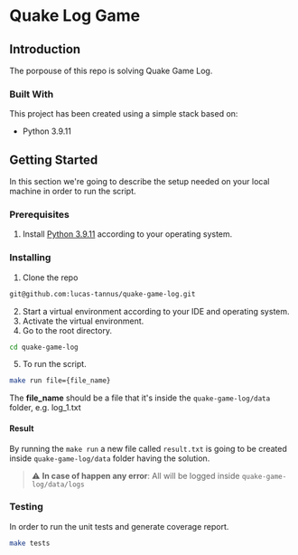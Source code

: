 # Quake Log Game

## Introduction
The porpouse of this repo is solving Quake Game Log.

### Built With
This project has been created using a simple stack based on:
 - Python 3.9.11

## Getting Started
In this section we're going to describe the setup needed on your local machine in order to run the script.

### Prerequisites

1. Install [Python 3.9.11](https://www.python.org/downloads/release/python-3911/) according to your operating system.

### Installing

1. Clone the repo
  ```sh
  git@github.com:lucas-tannus/quake-game-log.git
  ```
2. Start a virtual environment according to your IDE and operating system. 
3. Activate the virtual environment.
4. Go to the root directory.
  ```sh
  cd quake-game-log
  ```
5. To run the script.
  ```sh
  make run file={file_name}
  ```
The **file_name** should be a file that it's inside the `quake-game-log/data` folder, e.g. log_1.txt
  
#### Result
By running the `make run` a new file called `result.txt` is going to be created inside `quake-game-log/data` folder having the solution.

> :warning: **In case of happen any error**: All will be logged inside `quake-game-log/data/logs`

### Testing
In order to run the unit tests and generate coverage report.
  ```sh
  make tests
  ```
